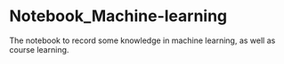 # Notebook_Machine-learning
The notebook to record some knowledge in machine learning, as well as course learning.
